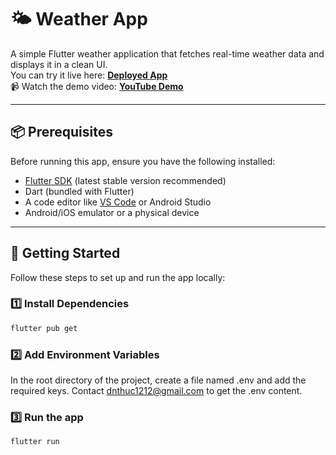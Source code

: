 # 🌤 Weather App

A simple Flutter weather application that fetches real-time weather data and displays it in a clean UI.  
You can try it live here: [**Deployed App**](https://weatherapp-c634e.web.app/#/home)  
📹 Watch the demo video: [**YouTube Demo**](https://youtu.be/L6hERnXBwRQ)

---

## 📦 Prerequisites

Before running this app, ensure you have the following installed:

- [Flutter SDK](https://docs.flutter.dev/get-started/install) (latest stable version recommended)
- Dart (bundled with Flutter)
- A code editor like [VS Code](https://code.visualstudio.com/) or Android Studio
- Android/iOS emulator or a physical device

---

## 🚀 Getting Started

Follow these steps to set up and run the app locally:

### 1️⃣ Install Dependencies
```bash
flutter pub get
```
### 2️⃣ Add Environment Variables
In the root directory of the project, create a file named .env and add the required keys. Contact dnthuc1212@gmail.com to get the .env content.

### 3️⃣ Run the app
```bash
flutter run
```
